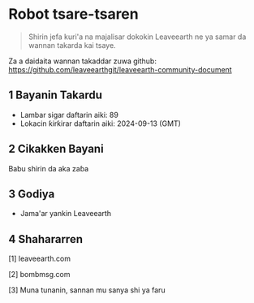 # Robot tsare-tsaren

>Shirin jefa kuri'a na majalisar dokokin Leaveearth ne ya samar da wannan takarda kai tsaye.

Za a daidaita wannan takaddar zuwa github: https://github.com/leaveearthgit/leaveearth-community-document

## 1 Bayanin Takardu

- Lambar sigar daftarin aiki: 89
- Lokacin ƙirƙirar daftarin aiki: 2024-09-13 (GMT)

## 2 Cikakken Bayani

Babu shirin da aka zaɓa

## 3 Godiya
* Jama'ar yankin Leaveearth

## 4 Shahararren
[1] leaveearth.com

[2] bombmsg.com

[3] Muna tunanin, sannan mu sanya shi ya faru